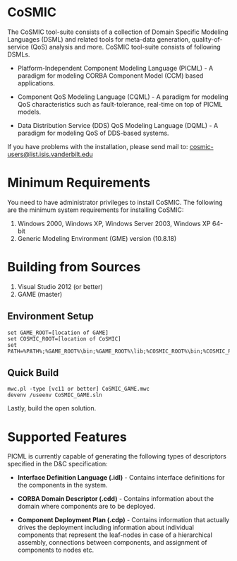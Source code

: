 CoSMIC
============================
The CoSMIC tool-suite consists of a collection of Domain Specific
Modeling Languages (DSML) and related tools for meta-data generation,
quality-of-service (QoS) analysis and more. CoSMIC tool-suite consists
of following DSMLs.

* Platform-Independent Component Modeling Language (PICML) - A paradigm 
  for modeling CORBA Component Model (CCM) based applications.

* Component QoS Modeling Language (CQML) - A paradigm for modeling QoS 
  characteristics such as fault-tolerance, real-time on top of PICML models.

* Data Distribution Service (DDS) QoS Modeling Language (DQML) - A paradigm 
  for modeling QoS of DDS-based systems.

If you have problems with the installation, please send mail to:
cosmic-users@list.isis.vanderbilt.edu

Minimum Requirements
============================
You need to have administrator privileges to install CoSMIC. The following
are the minimum system requirements for installing CoSMIC:

1. Windows 2000, Windows XP, Windows Server 2003, Windows XP 64-bit
2. Generic Modeling Environment (GME) version (10.8.18)

Building from Sources
============================
1. Visual Studio 2012 (or better)
2. GAME (master)

Environment Setup
-------------------

    set GAME_ROOT=[location of GAME]
    set COSMIC_ROOT=[location of CoSMIC]
    set PATH=%PATH%;%GAME_ROOT%\bin;%GAME_ROOT%\lib;%COSMIC_ROOT%\bin;%COSMIC_ROOT%\lib

Quick Build
-------------------

    mwc.pl -type [vc11 or better] CoSMIC_GAME.mwc
    devenv /useenv CoSMIC_GAME.sln
    
Lastly, build the open solution. 

Supported Features
============================

PICML is currently capable of generating the following types of descriptors
specified in the D&C specification:

* **Interface Definition Language (.idl)** - Contains interface definitions for
  the components in the system.

* **CORBA Domain Descriptor (.cdd)** - Contains information about the domain
  where components are to be deployed.

* **Component Deployment Plan (.cdp)** - Contains information that actually
  drives the deployment including information about individual
  components that represent the leaf-nodes in case of a hierarchical
  assembly, connections between components, and assignment of
  components to nodes etc.
